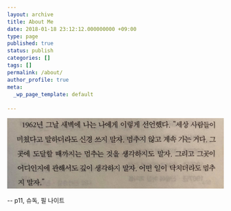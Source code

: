 ```yaml
---
layout: archive
title: About Me
date: 2018-01-18 23:12:12.000000000 +09:00
type: page
published: true
status: publish
categories: []
tags: []
permalink: /about/
author_profile: true
meta:
  _wp_page_template: default

---
```


![gazuaa](/assets/images/gazua.jpg)

 -- p11, 슈독, 필 나이트